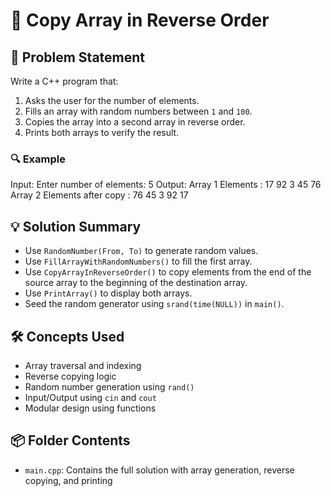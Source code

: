 # 🔁 Copy Array in Reverse Order

## 🧩 Problem Statement
Write a C++ program that:
1. Asks the user for the number of elements.
2. Fills an array with random numbers between `1` and `100`.
3. Copies the array into a second array in reverse order.
4. Prints both arrays to verify the result.

### 🔍 Example
Input:
Enter number of elements: 5
Output:
Array 1 Elements : 17 92 3 45 76 
Array 2 Elements after copy : 76 45 3 92 17

## 💡 Solution Summary
- Use `RandomNumber(From, To)` to generate random values.
- Use `FillArrayWithRandomNumbers()` to fill the first array.
- Use `CopyArrayInReverseOrder()` to copy elements from the end of the source array to the beginning of the destination array.
- Use `PrintArray()` to display both arrays.
- Seed the random generator using `srand(time(NULL))` in `main()`.

## 🛠️ Concepts Used
- Array traversal and indexing
- Reverse copying logic
- Random number generation using `rand()`
- Input/Output using `cin` and `cout`
- Modular design using functions

## 📦 Folder Contents
- `main.cpp`: Contains the full solution with array generation, reverse copying, and printing

